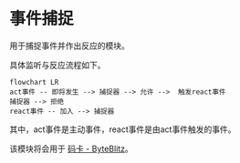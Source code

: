 # 事件捕捉

用于捕捉事件并作出反应的模块。

具体监听与反应流程如下。

```mermaid
flowchart LR
act事件 -- 即将发生 --> 捕捉器 --> 允许 -->  触发react事件
捕捉器 --> 拒绝
react事件 -- 加入 --> 捕捉器
```

其中，act事件是主动事件，react事件是由act事件触发的事件。

该模块将会用于 [码卡 - ByteBlitz](https://github.com/JeremyHe1209/ByteBlitz)。